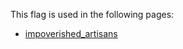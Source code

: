 This flag is used in the following pages:
 - [impoverished_artisans](../events/impoverished_artisans.md)
